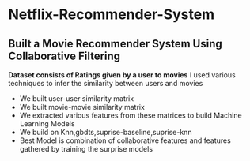 # Netflix-Recommender-System
## Built a Movie Recommender System Using Collaborative Filtering
**Dataset consists of Ratings given by a user to movies**
I used various techniques to infer the similarity between users and movies
 - We built user-user similarity matrix
 - We built movie-movie similarity matrix
 - We extracted various features from these matrices to build Machine Learning Models
 - We build on Knn,gbdts,suprise-baseline,suprise-knn
 - Best Model is combination of collaborative features and features gathered by training the surprise models
